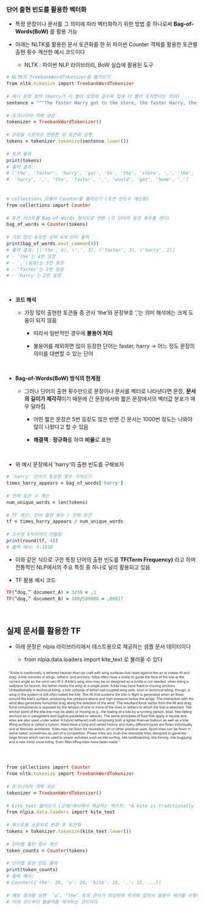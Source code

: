 ### 단어 출현 빈도를 활용한 벡터화

-  특정 문장이나 문서를 그 의미에 따라 벡터화하기 위한 방법 중 하나로써 **Bag-of-Words(BoW)** 를 활용 가능 

- 아래는 NLTK를 활용한 문서 토큰화를 한 뒤 파이썬 Counter 객체를 활용한 토큰별 출현 횟수 계산한 예시 코드이다

    - NLTK : 파이썬 NLP 라이브러리, BoW 실습에 활용된 도구 

```ruby
# NLTK의 TreebankWordTokenizer를 불러오기
from nltk.tokenize import TreebankWordTokenizer  

# 예시 문장 정의 (Harry가 더 빨리 상점에 갈수록 집에 더 빨리 도착한다는 의미)
sentence = """The faster Harry got to the store, the faster Harry, the faster, would get home."""

# 토크나이저 객체 생성
tokenizer = TreebankWordTokenizer()

# 문장을 소문자로 변환한 뒤 토큰화 실행
tokens = tokenizer.tokenize(sentence.lower())

# 토큰 출력
print(tokens)
# 출력 결과:
# ['the', 'faster', 'harry', 'got', 'to', 'the', 'store', ',', 'the', 'faster',
#  'harry', ',', 'the', 'faster', ',', 'would', 'get', 'home', '.']


# collections 모듈의 Counter를 불러오기 (토큰 빈도수 계산용)
from collections import Counter  

# 토큰 리스트를 Bag-of-Words 형식으로 변환 (각 단어의 등장 횟수를 센다)
bag_of_words = Counter(tokens)

# 가장 많이 등장한 상위 4개 단어 출력
print(bag_of_words.most_common(4))
# 출력 결과: [('the', 4), (',', 3), ('faster', 3), ('harry', 2)]
# - 'the'는 4번 등장
# - ','(쉼표)는 3번 등장
# - 'faster'는 3번 등장
# - 'harry'는 2번 등장
```
<br/>

- **코드 해석**

    - 가장 많이 출현한 토큰들 중 관사 ‘the’와 문장부호 ‘,’는 의미 해석에는 크게 도움이 되지 않음
 
        - 따라서 일반적인 경우에 **불용어 처리** 
     
        - 불용어를 제외하면 많이 등장한 단어는 faster, harry ->  어느 정도 문장의 의미를 대변할 수 있는 단어

<br/>

- **Bag-of-Words(BoW) 방식의 한계점**

    - 그러나 단어의 출현 횟수만으로 문장이나 문서를 벡터로 나타낸다면 문장, **문서의 길이가 제각각**이기 때문에 긴 문장에서와 짧은 문장에서의 벡터값 분포가 매우 달라짐
 
        - 어떤 짧은 문장은 5번 등장도 많은 반면 긴 문서는 1000번 정도는 나와야 많이 나왔다고 할  수 있음
     
        - **해결책** : **정규화**를 하여 **비율**로 표현

<br/>

- 위 예시 문장에서 'harry'의 출현 빈도를 구해보자

```ruby
# 'harry' 단어가 등장한 횟수 가져오기
times_harry_appears = bag_of_words['harry']

# 전체 토큰 수 계산
num_unique_words = len(tokens)

# TF 계산: 단어 출현 횟수 / 전체 토큰 
tf = times_harry_appears / num_unique_words

# 소수점 4자리까지 반올림
print(round(tf, 4))
# 출력 예시: 0.1818
```

- 이와 같은 식으로 구한 특정 단어의 출현 빈도를 **TF(Term Frequency)** 라고 하며 전통적인 NLP에서의 주요 특징 중 하나로 널리 활용되고 있음 

- TF 활용 예시 코드

```ruby
TF(“dog,” document_A) = 3/30 = .1
TF(“dog,” document_B) = 100/580000 = .00017
```

<br/>

## 실제 문서를 활용한 TF 

- 아래 문장은 nlpia 라이브러리에서 테스트용으로 제공하는 샘플 문서 데이터이다

    - from nlpia.data.loaders import kite_text 로 불러올 수 있다 

![System Resources](../../images/Natural%20Language%20Processing%20images/kite문장예시.png)

<br/>

```ruby
from collections import Counter  
from nltk.tokenize import TreebankWordTokenizer  

# 토크나이저 객체 생성
tokenizer = TreebankWordTokenizer()

# kite_text 불러오기 (교재/예시에서 제공하는 텍스트: "A kite is traditionally ..." 로 시작하는 문단)
from nlpia.data.loaders import kite_text  

# 텍스트를 소문자로 변환 후 토큰화
tokens = tokenizer.tokenize(kite_text.lower())

# 단어별 출현 횟수 계산
token_counts = Counter(tokens)

# 단어별 등장 빈도 출력
print(token_counts)
# 출력 예시:
# Counter({'the': 26, 'a': 20, 'kite': 16, ',': 15, ...})

# 해당 결과를 보면  ‘a’, ‘the’ 등의 관사가 최상위에 위치해 있어서 불용어 제거를 수행하고자 함
# 아래 코드부터 불용어를 제거하는 코드이다


```





















































